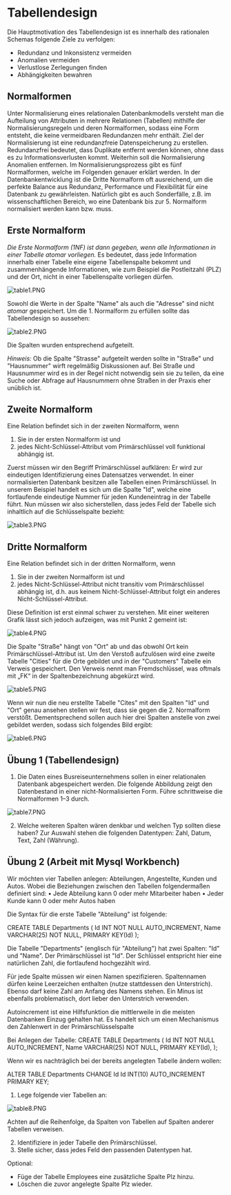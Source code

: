 # Tabellendesign

Die Hauptmotivation des Tabellendesign ist es innerhalb des rationalen Schemas folgende Ziele zu verfolgen:

- Redundanz und Inkonsistenz vermeiden
- Anomalien vermeiden
- Verlustlose Zerlegungen finden
- Abhängigkeiten bewahren

## Normalformen
Unter Normalisierung eines relationalen Datenbankmodells versteht man die Aufteilung von Attributen in mehrere Relationen (Tabellen) mithilfe der Normalisierungsregeln und deren
Normalformen, sodass eine Form entsteht, die keine vermeidbaren Redundanzen mehr enthält.
Ziel der Normalisierung ist eine redundanzfreie Datenspeicherung zu erstellen. Redundanzfrei bedeutet, dass Duplikate entfernt werden können, ohne dass es zu Informationsverlusten kommt.
Weiterhin soll die Normalisierung Anomalien entfernen. Im Normalisierungsprozess gibt es fünf Normalformen, welche im Folgenden genauer erklärt werden.
In der Datenbankentwicklung ist die Dritte Normalform oft ausreichend, um die perfekte Balance aus Redundanz, Performance und Flexibilität für eine Datenbank zu gewährleisten. Natürlich gibt es auch Sonderfälle, z.B. im wissenschaftlichen Bereich, wo eine Datenbank bis zur 5. Normalform normalisiert werden kann bzw. muss.

## Erste Normalform
_Die Erste Normalform (1NF) ist dann gegeben, wenn alle Informationen in einer Tabelle atomar vorliegen._
Es bedeutet, dass jede Information innerhalb einer Tabelle eine eigene Tabellenspalte bekommt und zusammenhängende Informationen, wie zum Beispiel die Postleitzahl (PLZ) und der Ort, nicht in
einer Tabellenspalte vorliegen dürfen.

![table1.PNG](table1.PNG)

Sowohl die Werte in der Spalte "Name" als auch die "Adresse" sind nicht *atomar* gespeichert. 
Um die 1. Normalform zu erfüllen sollte das Tabellendesign so aussehen:

![table2.PNG](table2.PNG)

Die Spalten wurden entsprechend aufgeteilt.

_Hinweis:_
Ob die Spalte "Strasse" aufgeteilt werden sollte in "Straße" und "Hausnummer" wirft regelmäßig Diskussionen auf. 
Bei Straße und Hausnummer wird es in der Regel nicht notwendig sein sie zu teilen, da eine Suche oder Abfrage auf Hausnummern ohne Straßen in der Praxis eher unüblich ist. 

## Zweite Normalform

Eine Relation befindet sich in der zweiten Normalform, wenn 
1.	Sie in der ersten Normalform ist und 
2.	jedes Nicht-Schlüssel-Attribut vom Primärschlüssel voll funktional abhängig ist.

Zuerst müssen wir den Begriff Primärschlüssel aufklären: Er wird zur eindeutigen Identifizierung eines Datensatzes verwendet. In einer normalisierten Datenbank besitzen alle Tabellen einen Primärschlüssel.
In unserem Beispiel handelt es sich um die Spalte "Id", welche eine fortlaufende eindeutige Nummer für jeden Kundeneintrag in der Tabelle führt. Nun müssen wir also sicherstellen, dass jedes Feld der Tabelle sich inhaltlich auf die Schlüsselspalte bezieht:

![table3.PNG](table3.PNG)

## Dritte Normalform
Eine Relation befindet sich in der dritten Normalform, wenn 
1.	Sie in der zweiten Normalform ist und 
2.	jedes Nicht-Schlüssel-Attribut nicht transitiv vom Primärschlüssel abhängig ist, d.h. aus keinem Nicht-Schlüssel-Attribut folgt ein anderes Nicht-Schlüssel-Attribut. 

Diese Definition ist erst einmal schwer zu verstehen. Mit einer weiteren Grafik lässt sich jedoch aufzeigen, was mit Punkt 2 gemeint ist:

![table4.PNG](table4.PNG)


Die Spalte "Straße" hängt von "Ort" ab und das obwohl Ort kein Primärschlüssel-Attribut ist.   Um den Verstoß aufzulösen wird eine zweite Tabelle "Cities" für die Orte gebildet und in der "Customers" Tabelle ein Verweis gespeichert. Den Verweis nennt man Fremdschlüssel, was oftmals mit „FK“ in der Spaltenbezeichnung abgekürzt wird. 

![table5.PNG](table5.PNG)

Wenn wir nun die neu erstellte Tabelle "Cites" mit den Spalten "Id" und "Ort" genau ansehen stellen wir fest, dass sie gegen die 2. Normalform verstößt. Dementsprechend sollen auch hier drei Spalten anstelle von zwei gebildet werden, sodass sich folgendes Bild ergibt:

![table6.PNG](table6.PNG)

## Übung 1 (Tabellendesign)

1.	Die Daten eines Busreiseunternehmens sollen in einer relationalen Datenbank abgespeichert werden. Die folgende Abbildung zeigt den Datenbestand in einer nicht-Normalisierten Form.
Führe schrittweise die Normalformen 1–3 durch.

![table7.PNG](table7.PNG)

2.	Welche weiteren Spalten wären denkbar und welchen Typ sollten diese haben? Zur Auswahl stehen die folgenden Datentypen: Zahl, Datum, Text, Zahl (Währung). 

## Übung 2 (Arbeit mit Mysql Workbench)

Wir möchten vier Tabellen anlegen: Abteilungen, Angestellte, Kunden und Autos.
Wobei die Beziehungen zwischen den Tabellen folgendermaßen definiert sind:
•	Jede Abteilung kann 0 oder mehr Mitarbeiter haben 
•	Jeder Kunde kann 0 oder mehr Autos haben 

Die Syntax für die erste Tabelle "Abteilung" ist folgende:

CREATE TABLE Departments (
    Id INT NOT NULL AUTO_INCREMENT,
    Name VARCHAR(25) NOT NULL,
    PRIMARY KEY(Id)
);

Die Tabelle "Departments" (englisch für "Abteilung") hat zwei Spalten: "Id" und "Name". Der Primärschlüssel ist "Id". Der Schlüssel entspricht hier eine natürlichen Zahl, die fortlaufend hochgezählt wird.

Für jede Spalte müssen wir einen Namen spezifizieren. Spaltennamen dürfen keine Leerzeichen enthalten (nutze stattdessen den Unterstrich). Ebenso darf keine Zahl am Anfang des Namens stehen. Ein Minus ist ebenfalls problematisch, dort lieber den Unterstrich verwenden.

Autoincrement ist eine Hilfsfunktion die mittlerweile in die meisten Datenbanken Einzug gehalten hat. Es handelt sich um einen Mechanismus den Zahlenwert in der Primärschlüsselspalte 

Bei Anlegen der Tabelle:
CREATE TABLE Departments (
    Id INT NOT NULL AUTO_INCREMENT,
    Name VARCHAR(25) NOT NULL,
    PRIMARY KEY(Id),
);

Wenn wir es nachträglich bei der bereits angelegten Tabelle ändern wollen:

ALTER TABLE Departments CHANGE Id Id INT(10) AUTO_INCREMENT PRIMARY KEY;


1.	Lege folgende vier Tabellen an:

![table8.PNG](table8.PNG)

Achten auf die Reihenfolge, da Spalten von Tabellen auf Spalten anderer Tabellen verweisen.

2. Identifiziere in jeder Tabelle den Primärschlüssel.
3. Stelle sicher, dass jedes Feld den passenden Datentypen hat.

Optional:
- Füge der Tabelle Employees eine zusätzliche Spalte Plz hinzu. 
- Löschen die zuvor angelegte Spalte Plz wieder.
